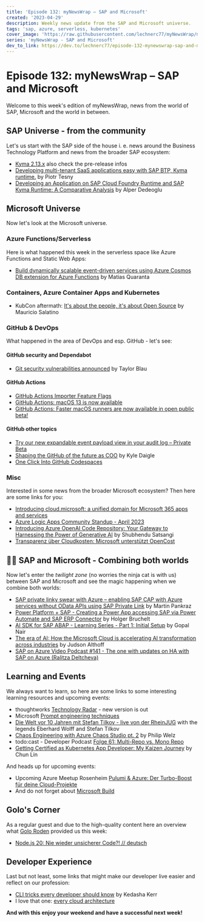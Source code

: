 ```yaml
---
title: 'Episode 132: myNewsWrap – SAP and Microsoft'
created: '2023-04-29'
description: Weekly news update from the SAP and Microsoft universe.
tags: 'sap, azure, serverless, kubernetes'
cover_image: 'https://raw.githubusercontent.com/lechnerc77/myNewsWrap/main/episodes/cover-images/episode132small.png'
series: 'myNewsWrap - SAP and Microsoft'
dev_to_link: https://dev.to/lechnerc77/episode-132-mynewswrap-sap-and-microsoft-4opn
---
```


# Episode 132: myNewsWrap – SAP and Microsoft

Welcome to this week's edition of myNewsWrap, news from the world of SAP, Microsoft and the world in between.

## SAP Universe - from the community

Let's us start with the SAP side of the house i. e. news around the Business Technology Platform and news from the broader SAP ecosystem:

* [Kyma 2.13.x](https://github.com/kyma-project/kyma/releases) also check the pre-release infos
* [Developing multi-tenant SaaS applications easy with SAP BTP, Kyma runtime.](https://blogs.sap.com/2023/04/25/developing-multi-tenant-saas-applications-easy-with-sap-btp-kyma-runtime./) by Piotr Tesny
* [Developing an Application on SAP Cloud Foundry Runtime and SAP Kyma Runtime: A Comparative Analysis](https://blogs.sap.com/2023/04/28/developing-an-application-on-sap-cloud-foundry-runtime-and-sap-kyma-runtime-a-comparative-analysis/) by Alper Dedeoglu

## Microsoft Universe

Now let's look at the Microsoft universe.

### Azure Functions/Serverless

Here is what happened this week in the serverless space like Azure Functions and Static Web Apps:

* [Build dynamically scalable event-driven services using Azure Cosmos DB extension for Azure Functions](https://youtu.be/obeL_xz6oIs) by Matias Quaranta

### Containers, Azure Container Apps and Kubernetes

* KubCon aftermath: [It's about the people, it's about Open Source](https://www.salaboy.com/2023/04/24/kubecon-people-open-source/) by Mauricio Salatino

### GitHub & DevOps

What happened in the area of DevOps and esp. GitHub - let's see:

#### GitHub security and Dependabot

* [Git security vulnerabilities announced](https://github.blog/2023-04-25-git-security-vulnerabilities-announced-4/) by Taylor Blau

#### GitHub Actions

* [GitHub Actions Importer Feature Flags](https://github.blog/changelog/2023-04-24-github-actions-importer-feature-flags/)
* [GitHub Actions: macOS 13 is now available](https://github.blog/changelog/2023-04-24-github-actions-macos-13-is-now-available/)
* [GitHub Actions: Faster macOS runners are now available in open public beta!](https://github.blog/changelog/2023-04-24-github-actions-faster-macos-runners-are-now-available-in-open-public-beta/)

#### GitHub other topics

* [Try our new expandable event payload view in your audit log – Private Beta](https://github.blog/changelog/2023-04-27-try-our-new-expandable-event-payload-view-in-your-audit-log-private-beta/)
* [Shaping the GitHub of the future as COO](https://github.blog/2023-04-25-shaping-the-github-of-the-future-as-coo/) by Kyle Daigle
* [One Click Into GitHub Codespaces](https://github.blog/changelog/2023-04-24-one-click-into-github-codespaces/)

### Misc

Interested in some news from the broader Microsoft ecosystem? Then here are some links for you:

* [Introducing cloud.microsoft: a unified domain for Microsoft 365 apps and services](https://techcommunity.microsoft.com/t5/microsoft-365-blog/introducing-cloud-microsoft-a-unified-domain-for-microsoft-365/ba-p/3804961)
* [Azure Logic Apps Community Standup - April 2023](https://www.youtube.com/live/mvOm3fAMLc8?feature=share)
* [Introducing Azure OpenAI Code Repository: Your Gateway to Harnessing the Power of Generative AI](https://techcommunity.microsoft.com/t5/ai-cognitive-services-blog/introducing-azure-openai-code-repository-your-gateway-to/ba-p/3799701) by Shubhendu Satsangi
* [Transparenz über Cloudkosten: Microsoft unterstützt OpenCost](https://www.heise.de/news/Transparenz-ueber-Cloudkosten-Microsoft-unterstuetzt-OpenCost-8975901.html)

## 🐱‍👤 SAP and Microsoft - Combining both worlds

Now let's enter the *twilight zone* (no worries the ninja cat is with us) between SAP and Microsoft and see the magic happening when we combine both worlds:

* [SAP private linky swear with Azure – enabling SAP CAP with Azure services without OData APIs using SAP Private Link](https://blogs.sap.com/2023/04/24/sap-private-linky-swear-with-azure-enabling-sap-cap-with-azure-services-without-odata-apis-using-sap-private-link/) by Martin Pankraz
* [Power Platform + SAP - Creating a Power App accessing SAP via Power Automate and SAP ERP Connector](https://youtu.be/H_FmCnObPfw) by Holger Bruchelt
* [AI SDK for SAP ABAP - Learning Series - Part 1: Initial Setup](https://www.linkedin.com/pulse/ai-sdk-sap-abap-learning-series-part-1-initial-setup-gopal-nair/) by Gopal Nair
* [The era of AI: How the Microsoft Cloud is accelerating AI transformation across industries](https://blogs.microsoft.com/blog/2023/04/24/the-era-of-ai-how-the-microsoft-cloud-is-accelerating-ai-transformation-across-industries/) by Judson Althoff
* [SAP on Azure Video Podcast #141 - The one with updates on HA with SAP on Azure (Ralitza Deltcheva)](https://youtu.be/9aD68F0QKow)

## Learning and Events

We always want to learn, so here are some links to some interesting learning resources and upcoming events:

* thoughtworks [Technology Radar](https://www.thoughtworks.com/radar) - new version is out
* Microsoft [Prompt engineering techniques](https://learn.microsoft.com/en-us/azure/cognitive-services/openai/concepts/advanced-prompt-engineering?pivots=programming-language-chat-completions)
* [Die Welt vor 10 Jahren mit Stefan Tilkov - live von der RheinJUG](https://www.youtube.com/live/Q9RrBwRt8sE?feature=share) with the legends Eberhard Wolff and Stefan Tilkov
* [Chaos Engineering with Azure Chaos Studio pt. 2](https://www.youtube.com/live/WfdZeRP9fCU?feature=share) by Philip Welz
* todo:cast - Developer Podcast [Folge 61: Multi-Repo vs. Mono Repo](https://podcasts.apple.com/de/podcast/todo-cast-developer-podcast/id1467179396?i=1000610338274)
* [Getting Certified as Kubernetes App Developer: My Kaizen Journey](https://cuteprogramming.blog/2023/04/22/getting-certified-as-kubernetes-app-developer-my-kaizen-journey/) by Chun Lin

And heads up for upcoming events:

* Upcoming Azure Meetup Rosenheim [Pulumi & Azure: Der Turbo-Boost für deine Cloud-Projekte](https://www.youtube.com/live/a5Nvgg7t8Rw?feature=share)
* And do not forget about [Microsoft Build](https://build.microsoft.com/)

## Golo's Corner

As a regular guest and due to the high-quality content here an overview what [Golo Roden](https://twitter.com/goloroden) provided us this week:

* [Node.js 20: Nie wieder unsicherer Code?! // deutsch](https://youtu.be/T4XakaNaMPU)

## Developer Experience

Last but not least, some links that might make our developer live easier and reflect on our profession:

* [CLI tricks every developer should know](https://github.blog/2023-04-26-cli-tricks-every-developer-should-know/) by Kedasha Kerr
* I love that one: [every cloud architecture](https://twitter.com/jasper_07/status/1649923075922857984?s=20)

**And with this enjoy your weekend and have a successful next week!**
